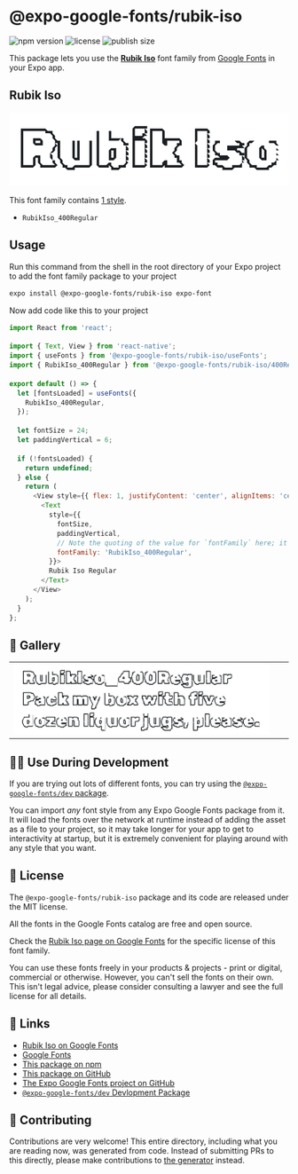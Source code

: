 # @expo-google-fonts/rubik-iso

![npm version](https://flat.badgen.net/npm/v/@expo-google-fonts/rubik-iso)
![license](https://flat.badgen.net/github/license/expo/google-fonts)
![publish size](https://flat.badgen.net/packagephobia/install/@expo-google-fonts/rubik-iso)

This package lets you use the [**Rubik Iso**](https://fonts.google.com/specimen/Rubik+Iso) font family from [Google Fonts](https://fonts.google.com/) in your Expo app.

## Rubik Iso

![Rubik Iso](./font-family.png)

This font family contains [1 style](#-gallery).

- `RubikIso_400Regular`

## Usage

Run this command from the shell in the root directory of your Expo project to add the font family package to your project
```sh
expo install @expo-google-fonts/rubik-iso expo-font
```

Now add code like this to your project
```js
import React from 'react';

import { Text, View } from 'react-native';
import { useFonts } from '@expo-google-fonts/rubik-iso/useFonts';
import { RubikIso_400Regular } from '@expo-google-fonts/rubik-iso/400Regular';

export default () => {
  let [fontsLoaded] = useFonts({
    RubikIso_400Regular,
  });

  let fontSize = 24;
  let paddingVertical = 6;

  if (!fontsLoaded) {
    return undefined;
  } else {
    return (
      <View style={{ flex: 1, justifyContent: 'center', alignItems: 'center' }}>
        <Text
          style={{
            fontSize,
            paddingVertical,
            // Note the quoting of the value for `fontFamily` here; it expects a string!
            fontFamily: 'RubikIso_400Regular',
          }}>
          Rubik Iso Regular
        </Text>
      </View>
    );
  }
};

```

## 🔡 Gallery


||||
|-|-|-|
|![RubikIso_400Regular](.//400Regular/RubikIso_400Regular.ttf.png)||||


## 👩‍💻 Use During Development

If you are trying out lots of different fonts, you can try using the [`@expo-google-fonts/dev` package](https://github.com/expo/google-fonts/tree/master/font-packages/dev#readme).

You can import *any* font style from any Expo Google Fonts package from it. It will load the fonts
over the network at runtime instead of adding the asset as a file to your project, so it may take longer
for your app to get to interactivity at startup, but it is extremely convenient
for playing around with any style that you want.

## 📖 License

The `@expo-google-fonts/rubik-iso` package and its code are released under the MIT license.

All the fonts in the Google Fonts catalog are free and open source.

Check the [Rubik Iso page on Google Fonts](https://fonts.google.com/specimen/Rubik+Iso) for the specific license of this font family.

You can use these fonts freely in your products & projects - print or digital, commercial or otherwise. However, you can't sell the fonts on their own. This isn't legal advice, please consider consulting a lawyer and see the full license for all details.

## 🔗 Links

- [Rubik Iso on Google Fonts](https://fonts.google.com/specimen/Rubik+Iso)
- [Google Fonts](https://fonts.google.com/)
- [This package on npm](https://www.npmjs.com/package/@expo-google-fonts/rubik-iso)
- [This package on GitHub](https://github.com/expo/google-fonts/tree/master/font-packages/rubik-iso)
- [The Expo Google Fonts project on GitHub](https://github.com/expo/google-fonts)
- [`@expo-google-fonts/dev` Devlopment Package](https://github.com/expo/google-fonts/tree/master/font-packages/dev)

## 🤝 Contributing

Contributions are very welcome! This entire directory, including what you are reading now, was generated from code. Instead of submitting PRs to this directly, please make contributions to [the generator](https://github.com/expo/google-fonts/tree/master/packages/generator) instead.
